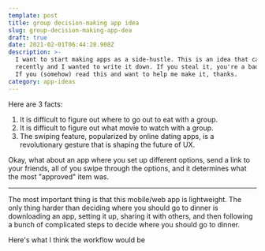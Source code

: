 ```yaml
---
template: post
title: group decision-making app idea
slug: group-decision-making-app-dea
draft: true
date: 2021-02-01T06:44:28.908Z
description: >-
  I want to start making apps as a side-hustle. This is an idea that came to me
  recently and I wanted to write it down. If you steal it, you're a bad person.
  If you (somehow) read this and want to help me make it, thanks.
category: app-ideas
---
```

Here are 3 facts:

1. It is difficult to figure out where to go out to eat with a group.
2. It is difficult to figure out what movie to watch with a group.
3. The swiping feature, popularized by online dating apps, is a revolutionary gesture that is shaping the future of UX.

Okay, what about an app where you set up different options, send a link to your friends, all of you swipe through the options, and it determines what the most "approved" item was.

- - -

The most important thing is that this mobile/web app is lightweight. The only thing harder than deciding where you should go to dinner is downloading an app, setting it up, sharing it with others, and then following a bunch of complicated steps to decide where you should go to dinner.

Here's what I think the workflow would be
